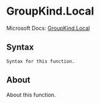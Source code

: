 ---
---

# GroupKind.Local

Microsoft Docs: [GroupKind.Local](https://docs.microsoft.com/en-us/powerquery-m/groupkind-local)

## Syntax

```
Syntax for this function.
```

## About

About this function.

